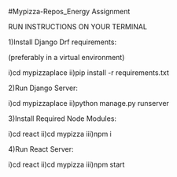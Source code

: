 #Mypizza-Repos_Energy Assignment


RUN INSTRUCTIONS ON YOUR TERMINAL


1)Install Django Drf requirements:

(preferably in a virtual environment)

i)cd mypizzaplace 
ii)pip install -r requirements.txt

2)Run Django Server:

i)cd mypizzaplace
ii)python manage.py runserver

3)Install Required Node Modules:

i)cd react
ii)cd mypizza
iii)npm i

4)Run React Server:

i)cd react
ii)cd mypizza
iii)npm start